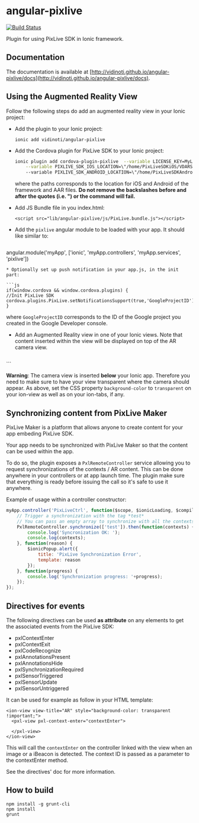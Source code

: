 # angular-pixlive
[![Build Status](https://travis-ci.org/vidinoti/angular-pixlive.svg?branch=master)](https://travis-ci.org/vidinoti/angular-pixlive)

Plugin for using PixLive SDK in Ionic framework.

## Documentation

The documentation is available at [http://vidinoti.github.io/angular-pixlive/docs](http://vidinoti.github.io/angular-pixlive/docs).

## Using the Augmented Reality View

Follow the following steps do add an augmented reality view in your Ionic project:

* Add the plugin to your Ionic project: 
  
  `ionic add vidinoti/angular-pixlive`
* Add the Cordova plugin for PixLive SDK to your Ionic project:

  ```bash
  ionic plugin add cordova-plugin-pixlive  --variable LICENSE_KEY=MyLicenseKey \
      --variable PIXLIVE_SDK_IOS_LOCATION=\"/home/PixLiveSDKiOS/VDARSDK.framework\"
      --variable PIXLIVE_SDK_ANDROID_LOCATION=\"/home/PixLiveSDKAndroid/vdarsdk-release.aar\"
  ```
  
  where the paths corresponds to the location for iOS and Android of the framework and AAR files. **Do not remove the backslashes before and after the quotes (i.e. \") or the command will fail.**

* Add JS Bundle file in you index.html: 
  
  `<script src="lib/angular-pixlive/js/PixLive.bundle.js"></script>` 
* Add the `pixlive` angular module to be loaded with your app. It should like similar to:
  
  ```js
angular.module('myApp', ['ionic', 'myApp.controllers', 'myApp.services', 'pixlive'])
  ```
* Optionally set up push notification in your app.js, in the init part: 

  ```js
if(window.cordova && window.cordova.plugins) {
  //Init PixLive SDK
  cordova.plugins.PixLive.setNotificationsSupport(true,'GoogleProjectID');
}
  ```
  
  where `GoogleProjectID` corresponds to the ID of the Google project you created in the Google Developer console.
* Add an Augmented Reality view in one of your Ionic views. Note that content inserted within the view will be displayed on top of the AR camera view.
  
  ```html
<ion-view view-title="PixLive" style="background-color: transparent !important;">
  <pxl-view>
    <!-- You can insert other elements here to create overlays -->
  </pxl-view>
</ion-view>
  ```

  **Warning**: The camera view is inserted **below** your Ionic app. Therefore you need to make sure to have your view transparent where the camera should appear. As above, set the CSS property `background-color` to `transparent` on your ion-view as well as on your ion-tabs, if any.

## Synchronizing content from PixLive Maker

PixLive Maker is a platform that allows anyone to create content for your app embeding PixLive SDK.

Your app needs to be synchronized with PixLive Maker so that the content can be used within the app.

To do so, the plugin exposes a `PxlRemoteController` service allowing you to request synchronizations of the contexts / AR content. This can be done anywhere in your controllers or at app launch time. The plugin make sure that everything is ready before issuing the call so it's safe to use it anywhere.

Example of usage within a controller constructor:

```js
myApp.controller('PixLiveCtrl', function($scope, $ionicLoading, $compile, PxlRemoteController, $ionicPopup) {
    // Trigger a synchronization with the tag *test*
    // You can pass an empty array to synchronize with all the contexts.
    PxlRemoteController.synchronize(['test']).then(function(contexts) {
        console.log('Syncronization OK: ');
        console.log(contexts);
    }, function(reason) {
        $ionicPopup.alert({
            title: 'PixLive Synchronization Error',
            template: reason
        });
    }, function(progress) {
        console.log('Synchronization progress: '+progress);
    });
});
```

## Directives for events

The following directives can be used **as attribute** on any elements to get the associated events from the PixLive SDK:

* pxlContextEnter
* pxlContextExit
* pxlCodeRecognize
* pxlAnnotationsPresent
* pxlAnnotationsHide
* pxlSynchronizationRequired
* pxlSensorTriggered
* pxlSensorUpdate
* pxlSensorUntriggered

It can be used for example as follow in your HTML template:

```
<ion-view view-title="AR" style="background-color: transparent !important;">
  <pxl-view pxl-context-enter="contextEnter">
    
  </pxl-view>
</ion-view>
```

This will call the `contextEnter` on the controller linked with the view when an image or a iBeacon is detected. The context ID is passed as a parameter to the contextEnter method.

See the directives' doc for more information.

## How to build

```
npm install -g grunt-cli
npm install
grunt
```
